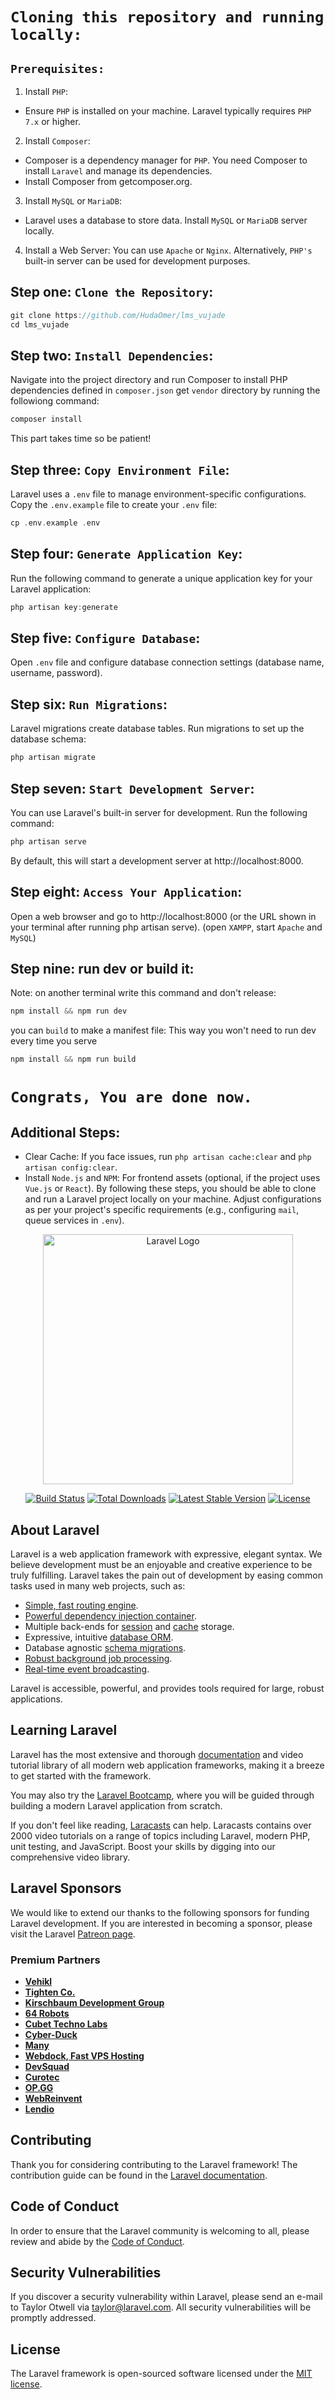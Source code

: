 # `Cloning this repository and running locally:`
## `Prerequisites:`

1. Install `PHP`:
- Ensure `PHP` is installed on your machine. Laravel typically requires `PHP 7.x` or higher.

2. Install `Composer`:
- Composer is a dependency manager for `PHP`. You need Composer to install `Laravel` and manage its dependencies.
- Install Composer from getcomposer.org.

3. Install `MySQL` or `MariaDB`:
- Laravel uses a database to store data. Install `MySQL` or `MariaDB` server locally.

4. Install a Web Server:
You can use `Apache` or `Nginx`. Alternatively, `PHP's` built-in server can be used for development purposes.

## Step one: `Clone the Repository`:
```go
git clone https://github.com/HudaOmer/lms_vujade
cd lms_vujade
```

## Step two: `Install Dependencies`:
Navigate into the project directory and run Composer to install PHP dependencies defined in `composer.json`
get `vendor` directory by running the followiong command:
```go
composer install
```
This part takes time so be patient!

## Step three: `Copy Environment File`:
Laravel uses a `.env` file to manage environment-specific configurations. Copy the `.env.example` file to create your `.env` file:
```go
cp .env.example .env
```

## Step four: `Generate Application Key`:
Run the following command to generate a unique application key for your Laravel application:
```go
php artisan key:generate
```

## Step five: `Configure Database`:
Open `.env` file and configure database connection settings (database name, username, password).

## Step six: `Run Migrations`:
Laravel migrations create database tables. Run migrations to set up the database schema:
```go
php artisan migrate
```

## Step seven: `Start Development Server`:
You can use Laravel's built-in server for development. Run the following command:
```go
php artisan serve
```
By default, this will start a development server at http://localhost:8000.

## Step eight: `Access Your Application`:
Open a web browser and go to http://localhost:8000 (or the URL shown in your terminal after running php artisan serve).
(open `XAMPP`, start `Apache` and `MySQL`)

## Step nine: run dev or build it:
Note: on another terminal write this command and don't release:
```go
npm install && npm run dev
```
you can `build` to make a manifest file:
This way you won't need to run dev every time you serve
```go
npm install && npm run build
```

# `Congrats, You are done now.`

## Additional Steps:
- Clear Cache: If you face issues, run `php artisan cache:clear` and `php artisan config:clear`.
- Install `Node.js` and `NPM`: For frontend assets (optional, if the project uses `Vue.js` or `React`).
By following these steps, you should be able to clone and run a Laravel project locally on your machine. Adjust configurations as per your project's specific requirements (e.g., configuring `mail`, queue services in `.env`).


<p align="center"><a href="https://laravel.com" target="_blank"><img src="https://raw.githubusercontent.com/laravel/art/master/logo-lockup/5%20SVG/2%20CMYK/1%20Full%20Color/laravel-logolockup-cmyk-red.svg" width="400" alt="Laravel Logo"></a></p>

<p align="center">
<a href="https://github.com/laravel/framework/actions"><img src="https://github.com/laravel/framework/workflows/tests/badge.svg" alt="Build Status"></a>
<a href="https://packagist.org/packages/laravel/framework"><img src="https://img.shields.io/packagist/dt/laravel/framework" alt="Total Downloads"></a>
<a href="https://packagist.org/packages/laravel/framework"><img src="https://img.shields.io/packagist/v/laravel/framework" alt="Latest Stable Version"></a>
<a href="https://packagist.org/packages/laravel/framework"><img src="https://img.shields.io/packagist/l/laravel/framework" alt="License"></a>
</p>

## About Laravel

Laravel is a web application framework with expressive, elegant syntax. We believe development must be an enjoyable and creative experience to be truly fulfilling. Laravel takes the pain out of development by easing common tasks used in many web projects, such as:

- [Simple, fast routing engine](https://laravel.com/docs/routing).
- [Powerful dependency injection container](https://laravel.com/docs/container).
- Multiple back-ends for [session](https://laravel.com/docs/session) and [cache](https://laravel.com/docs/cache) storage.
- Expressive, intuitive [database ORM](https://laravel.com/docs/eloquent).
- Database agnostic [schema migrations](https://laravel.com/docs/migrations).
- [Robust background job processing](https://laravel.com/docs/queues).
- [Real-time event broadcasting](https://laravel.com/docs/broadcasting).

Laravel is accessible, powerful, and provides tools required for large, robust applications.

## Learning Laravel

Laravel has the most extensive and thorough [documentation](https://laravel.com/docs) and video tutorial library of all modern web application frameworks, making it a breeze to get started with the framework.

You may also try the [Laravel Bootcamp](https://bootcamp.laravel.com), where you will be guided through building a modern Laravel application from scratch.

If you don't feel like reading, [Laracasts](https://laracasts.com) can help. Laracasts contains over 2000 video tutorials on a range of topics including Laravel, modern PHP, unit testing, and JavaScript. Boost your skills by digging into our comprehensive video library.

## Laravel Sponsors

We would like to extend our thanks to the following sponsors for funding Laravel development. If you are interested in becoming a sponsor, please visit the Laravel [Patreon page](https://patreon.com/taylorotwell).

### Premium Partners

- **[Vehikl](https://vehikl.com/)**
- **[Tighten Co.](https://tighten.co)**
- **[Kirschbaum Development Group](https://kirschbaumdevelopment.com)**
- **[64 Robots](https://64robots.com)**
- **[Cubet Techno Labs](https://cubettech.com)**
- **[Cyber-Duck](https://cyber-duck.co.uk)**
- **[Many](https://www.many.co.uk)**
- **[Webdock, Fast VPS Hosting](https://www.webdock.io/en)**
- **[DevSquad](https://devsquad.com)**
- **[Curotec](https://www.curotec.com/services/technologies/laravel/)**
- **[OP.GG](https://op.gg)**
- **[WebReinvent](https://webreinvent.com/?utm_source=laravel&utm_medium=github&utm_campaign=patreon-sponsors)**
- **[Lendio](https://lendio.com)**

## Contributing

Thank you for considering contributing to the Laravel framework! The contribution guide can be found in the [Laravel documentation](https://laravel.com/docs/contributions).

## Code of Conduct

In order to ensure that the Laravel community is welcoming to all, please review and abide by the [Code of Conduct](https://laravel.com/docs/contributions#code-of-conduct).

## Security Vulnerabilities

If you discover a security vulnerability within Laravel, please send an e-mail to Taylor Otwell via [taylor@laravel.com](mailto:taylor@laravel.com). All security vulnerabilities will be promptly addressed.

## License

The Laravel framework is open-sourced software licensed under the [MIT license](https://opensource.org/licenses/MIT).
